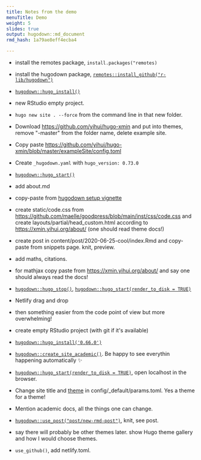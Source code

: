 ```yaml
---
title: Notes from the demo
menuTitle: Demo
weight: 5
slides: true
output: hugodown::md_document
rmd_hash: 1a79ae8eff4ecba4

---
```


-   install the remotes package, `install.packages("remotes)`

-   install the hugodown package, [`remotes::install_github("r-lib/hugodown")`](https://remotes.r-lib.org/reference/install_github.html)

-   [`hugodown::hugo_install()`](https://rdrr.io/pkg/hugodown/man/hugo_install.html)

-   new RStudio empty project.

-   `hugo new site . --force` from the command line in that new folder.

-   Download <a href="https://github.com/yihui/hugo-xmin" class="uri">https://github.com/yihui/hugo-xmin</a> and put into themes, remove "-master" from the folder name, delete example site.

-   Copy paste <a href="https://github.com/yihui/hugo-xmin/blob/master/exampleSite/config.toml" class="uri">https://github.com/yihui/hugo-xmin/blob/master/exampleSite/config.toml</a>

-   Create `_hugodown.yaml` with `hugo_version: 0.73.0`

-   [`hugodown::hugo_start()`](https://rdrr.io/pkg/hugodown/man/hugo_start.html)

-   add about.md

-   copy-paste from [hugodown setup vignette](https://hugodown.r-lib.org/articles/config.html)

-   create static/code.css from <a href="https://github.com/maelle/goodpress/blob/main/inst/css/code.css" class="uri">https://github.com/maelle/goodpress/blob/main/inst/css/code.css</a> and create layouts/partial/head\_custom.html according to <a href="https://xmin.yihui.org/about/" class="uri">https://xmin.yihui.org/about/</a> (one should read theme docs!)

-   create post in content/post/2020-06-25-cool/index.Rmd and copy-paste from snippets page. knit, preview.

-   add maths, citations.

-   for mathjax copy paste from <a href="https://xmin.yihui.org/about/" class="uri">https://xmin.yihui.org/about/</a> and say one should always read the docs!

-   [`hugodown::hugo_stop()`](https://rdrr.io/pkg/hugodown/man/hugo_start.html), [`hugodown::hugo_start(render_to_disk = TRUE)`](https://rdrr.io/pkg/hugodown/man/hugo_start.html)

-   Netlify drag and drop

-   then something easier from the code point of view but more overwhelming!

-   create empty RStudio project (with git if it's available)

-   [`hugodown::hugo_install('0.66.0')`](https://rdrr.io/pkg/hugodown/man/hugo_install.html)

-   [`hugodown::create_site_academic()`](https://rdrr.io/pkg/hugodown/man/create_site_academic.html). Be happy to see everythin happening automatically :sparkles:

-   [`hugodown::hugo_start(render_to_disk = TRUE)`](https://rdrr.io/pkg/hugodown/man/hugo_start.html), open localhost in the browser.

-   Change site title and [theme](https://sourcethemes.com/academic/themes/) in config/\_default/params.toml. Yes a theme for a theme!

-   Mention academic docs, all the things one can change.

-   [`hugodown::use_post("post/new-rmd-post")`](https://rdrr.io/pkg/hugodown/man/use_post.html), knit, see post.

-   say there will probably be other themes later. show Hugo theme gallery and how I would choose themes.

-   `use_github()`, add netlify.toml.

